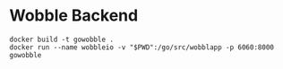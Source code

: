 # Wobble Backend

```
docker build -t gowobble .
docker run --name wobbleio -v "$PWD":/go/src/wobblapp -p 6060:8000 gowobble
```
